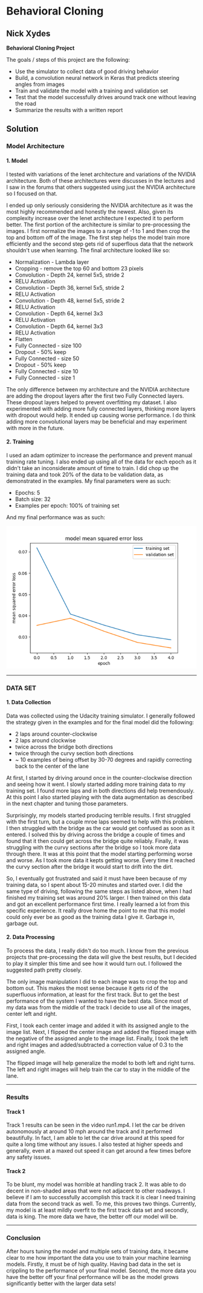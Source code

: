 
# **Behavioral Cloning** 

## Nick Xydes

**Behavioral Cloning Project**

The goals / steps of this project are the following:
* Use the simulator to collect data of good driving behavior
* Build, a convolution neural network in Keras that predicts steering angles from images
* Train and validate the model with a training and validation set
* Test that the model successfully drives around track one without leaving the road
* Summarize the results with a written report


[//]: # (Image References)

[image1]: ./training_history.png "Model Visualization"


## Solution
### Model Architecture

#### 1. Model

I tested with variations of the lenet architecture and variations of the NVIDIA architecture. Both of these architectures were discusses in the lectures and I saw in the forums that others suggested using just the NVIDIA architecture so I focused on that.

I ended up only seriously considering the NVIDIA architecture as it was the most highly recommended and honestly the newest. Also, given its complexity increase over the lenet architecture I expected it to perform better. The first portion of the architecture is similar to pre-processing the images. I first normalize the images to a range of -1 to 1 and then crop the top and bottom off of the image. The first step helps the model train more efficiently and the second step gets rid of superflous data that the network shouldn't use when learning. The final architecture looked like so:

- Normalization - Lambda layer
- Cropping - remove the top 60 and bottom 23 pixels
- Convolution - Depth 24, kernel 5x5, stride 2
- RELU Activation
- Convolution - Depth 36, kernel 5x5, stride 2
- RELU Activation
- Convolution - Depth 48, kernel 5x5, stride 2
- RELU Activation
- Convolution - Depth 64, kernel 3x3
- RELU Activation
- Convolution - Depth 64, kernel 3x3
- RELU Activation
- Flatten
- Fully Connected - size 100
- Dropout - 50% keep
- Fully Connected - size 50
- Dropout - 50% keep
- Fully Connected - size 10
- Fully Connected - size 1

The only difference between my architecture and the NVIDIA architecture are adding the dropout layers after the first two Fully Connected layers. These dropout layers helped to prevent overfitting my dataset. I also experimented with adding more fully connected layers, thinking more layers with dropout would help. It ended up causing worse performance. I do think adding more convolutional layers may be beneficial and may experiment with more in the future.

#### 2. Training

I used an adam optimizer to increase the performance and prevent manual training rate tuning. I also ended up using all of the data for each epoch as it didn't take an inconsiderate amount of time to train. I did chop up the training data and took 20% of the data to be validation data, as demonstrated in the examples. My final parameters were as such:

- Epochs: 5
- Batch size: 32
- Examples per epoch: 100% of training set

And my final performance was as such:

![alt text][image1]

---
### DATA SET 
#### 1. Data Collection

Data was collected using the Udacity training simulator. I generally followed the strategy given in the examples and for the final model did the following:
- 2 laps around counter-clockwise
- 2 laps around clockwise
- twice across the bridge both directions
- twice through the curvy section both directions
- ~ 10 examples of being offset by 30-70 degrees and rapidly correcting back to the center of the lane

At first, I started by driving around once in the counter-clockwise direction and seeing how it went. I slowly started adding more training data to my training set. I found more laps and in both directions did help tremendously. At this point I also started playing with the data augmentation as described in the next chapter and tuning those parameters.

Surprisingly, my models started producing terrible results. I first struggled with the first turn, but a couple mroe laps seemed to help with this problem. I then struggled with the bridge as the car would get confused as soon as it entered. I solved this by driving across the bridge a couple of times and found that it then could get across the bridge quite reliably. Finally, it was struggling with the curvy sections after the bridge so I took more data through there. It was at this point that the model starting performing worse and worse. As I took more data it kepts getting worse. Every time it reached the curvy section after the bridge it would start to drift into the dirt.

So, I eventually got frustrated and said it must have been because of my training data, so I spent about 15-20 minutes and started over. I did the same type of driving, following the same steps as listed above, when I had finished my training set was around 20% larger. I then trained on this data and got an excellent performance first time. I really learned a lot from this specific experience. It really drove home the point to me that this model could only ever be as good as the training data I give it. Garbage in, garbage out.

#### 2. Data Processing

To process the data, I really didn't do too much. I know from the previous projects that pre-processing the data will give the best results, but I decided to play it simpler this time and see how it would turn out. I followed the suggested path pretty closely.

The only image manipulation I did to each image was to crop the top and bottom out. This makes the most sense because it gets rid of the superfluous information, at least for the first track. But to get the best performance of the system I wanted to have the best data. Since most of my data was from the middle of the track I decide to use all of the images, center left and right. 

First, I took each center image and added it with its assigned angle to the image list. Next, I flipped the center image and added the flipped image with the negative of the assigned angle to the image list. Finally, I took the left and right images and added/subtracted a correction value of 0.3 to the assigned angle. 

The flipped image will help generalize the model to both left and right turns. The left and right images will help train the car to stay in the middle of the lane.

---
### Results
#### Track 1

Track 1 results can be seen in the video run1.mp4. I let the car be driven autonomously at around 10 mph around the track and it performed beautifully. In fact, I am able to let the car drive around at this speed for quite a long time without any issues. I also tested at higher speeds and generally, even at a maxed out speed it can get around a few times before any safety issues. 

#### Track 2

To be blunt, my model was horrible at handling track 2. It was able to do decent in non-shaded areas that were not adjacent to other roadways. I believe if I am to successfully accomplish this track it is clear I need training data from the second track as well. To me, this proves two things. Currently, my model is at least mildly overfit to the first track data set and secondly, data is king. The more data we have, the better off our model will be. 

---
### Conclusion

After hours tuning the model and multiple sets of training data, it became clear to me how important the data you use to train your machine learning models. Firstly, it must be of high quality. Having bad data in the set is crippling to the performance of your final model. Second, the more data you have the better off your final performance will be as the model grows significantly better with the larger data sets!
